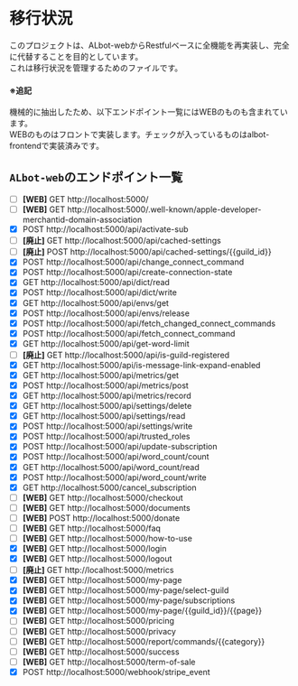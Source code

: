 # 移行状況

このプロジェクトは、ALbot-webからRestfulベースに全機能を再実装し、完全に代替することを目的としています。  
これは移行状況を管理するためのファイルです。

#### ※追記

機械的に抽出したため、以下エンドポイント一覧にはWEBのものも含まれています。  
WEBのものはフロントで実装します。チェックが入っているものはalbot-frontendで実装済みです。

## `ALbot-web`のエンドポイント一覧

- [ ] **[WEB]** GET http://localhost:5000/
- [ ] **[WEB]** GET http://localhost:5000/.well-known/apple-developer-merchantid-domain-association
- [x] POST http://localhost:5000/api/activate-sub
- [ ] **[廃止]** GET http://localhost:5000/api/cached-settings
- [ ] **[廃止]** POST http://localhost:5000/api/cached-settings/{{guild_id}}
- [x] POST http://localhost:5000/api/change_connect_command
- [x] POST http://localhost:5000/api/create-connection-state
- [x] GET http://localhost:5000/api/dict/read
- [x] POST http://localhost:5000/api/dict/write
- [x] GET http://localhost:5000/api/envs/get
- [x] POST http://localhost:5000/api/envs/release
- [x] POST http://localhost:5000/api/fetch_changed_connect_commands
- [x] POST http://localhost:5000/api/fetch_connect_command
- [x] GET http://localhost:5000/api/get-word-limit
- [ ] **[廃止]** GET http://localhost:5000/api/is-guild-registered
- [x] GET http://localhost:5000/api/is-message-link-expand-enabled
- [x] GET http://localhost:5000/api/metrics/get
- [x] POST http://localhost:5000/api/metrics/post
- [x] GET http://localhost:5000/api/metrics/record
- [x] GET http://localhost:5000/api/settings/delete
- [x] GET http://localhost:5000/api/settings/read
- [x] POST http://localhost:5000/api/settings/write
- [x] POST http://localhost:5000/api/trusted_roles
- [x] POST http://localhost:5000/api/update-subscription
- [x] POST http://localhost:5000/api/word_count/count
- [x] GET http://localhost:5000/api/word_count/read
- [x] POST http://localhost:5000/api/word_count/write
- [x] GET http://localhost:5000/cancel_subscription
- [ ] **[WEB]** GET http://localhost:5000/checkout
- [ ] **[WEB]** GET http://localhost:5000/documents
- [ ] **[WEB]** POST http://localhost:5000/donate
- [ ] **[WEB]** GET http://localhost:5000/faq
- [ ] **[WEB]** GET http://localhost:5000/how-to-use
- [x] **[WEB]** GET http://localhost:5000/login
- [x] **[WEB]** GET http://localhost:5000/logout
- [ ] **[廃止]** GET http://localhost:5000/metrics
- [x] **[WEB]** GET http://localhost:5000/my-page
- [x] **[WEB]** GET http://localhost:5000/my-page/select-guild
- [x] **[WEB]** GET http://localhost:5000/my-page/subscriptions
- [x] **[WEB]** GET http://localhost:5000/my-page/{{guild_id}}/{{page}}
- [ ] **[WEB]** GET http://localhost:5000/pricing
- [ ] **[WEB]** GET http://localhost:5000/privacy
- [ ] **[WEB]** GET http://localhost:5000/report/commands/{{category}}
- [ ] **[WEB]** GET http://localhost:5000/success
- [ ] **[WEB]** GET http://localhost:5000/term-of-sale
- [x] POST http://localhost:5000/webhook/stripe_event
